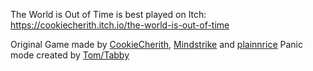 The World is Out of Time is best played on Itch:
https://cookiecherith.itch.io/the-world-is-out-of-time

Original Game made by [CookieCherith](https://cookiecherith.itch.io/), [Mindstrike](https://mindstrike.itch.io/) and [plainnrice](https://plainnrice.itch.io/)
Panic mode created by [Tom/Tabby](https://tabbycat.dev/)
